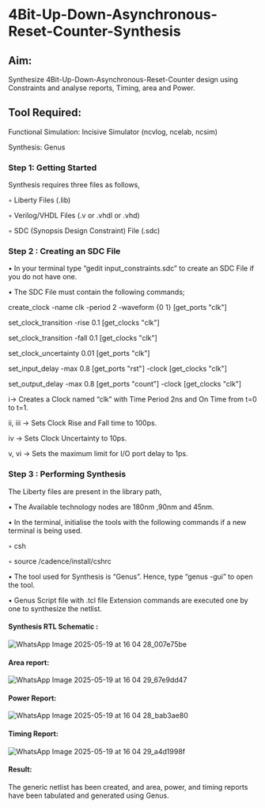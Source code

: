 # 4Bit-Up-Down-Asynchronous-Reset-Counter-Synthesis

## Aim:

Synthesize 4Bit-Up-Down-Asynchronous-Reset-Counter design using Constraints and analyse reports, Timing, area and Power.

## Tool Required:

Functional Simulation: Incisive Simulator (ncvlog, ncelab, ncsim)

Synthesis: Genus

### Step 1: Getting Started

Synthesis requires three files as follows,

◦ Liberty Files (.lib)

◦ Verilog/VHDL Files (.v or .vhdl or .vhd)

◦ SDC (Synopsis Design Constraint) File (.sdc)

 ### Step 2 : Creating an SDC File

•	In your terminal type “gedit input_constraints.sdc” to create an SDC File if you do not have one.

•	The SDC File must contain the following commands;

create_clock -name clk -period 2 -waveform {0 1} [get_ports "clk"]

set_clock_transition -rise 0.1 [get_clocks "clk"]

set_clock_transition -fall 0.1 [get_clocks "clk"]

set_clock_uncertainty 0.01 [get_ports "clk"]

set_input_delay -max 0.8 [get_ports "rst"] -clock [get_clocks "clk"]

set_output_delay -max 0.8 [get_ports "count"] -clock [get_clocks "clk"]

i→ Creates a Clock named “clk” with Time Period 2ns and On Time from t=0 to t=1.

ii, iii → Sets Clock Rise and Fall time to 100ps.

iv → Sets Clock Uncertainty to 10ps.

v, vi → Sets the maximum limit for I/O port delay to 1ps.

### Step 3 : Performing Synthesis

The Liberty files are present in the library path,

• The Available technology nodes are 180nm ,90nm and 45nm.

• In the terminal, initialise the tools with the following commands if a new terminal is being
used.

◦ csh

◦ source /cadence/install/cshrc

• The tool used for Synthesis is “Genus”. Hence, type “genus -gui” to open the tool.

• Genus Script file with .tcl file Extension commands are executed one by one to synthesize the netlist.

#### Synthesis RTL Schematic :

![WhatsApp Image 2025-05-19 at 16 04 28_007e75be](https://github.com/user-attachments/assets/3931cc78-cadf-4620-bd21-aca97849614c)

#### Area report:
![WhatsApp Image 2025-05-19 at 16 04 29_67e9dd47](https://github.com/user-attachments/assets/94c74fd1-b6b2-4f05-894c-ddaa7afc2990)

#### Power Report:
![WhatsApp Image 2025-05-19 at 16 04 28_bab3ae80](https://github.com/user-attachments/assets/425adc27-9b9a-408f-b85d-7477219b4592)

#### Timing Report: 
![WhatsApp Image 2025-05-19 at 16 04 29_a4d1998f](https://github.com/user-attachments/assets/ac9d019e-ba1c-40d5-8f22-a8035534cd41)

#### Result: 

The generic netlist has been created, and area, power, and timing reports have been tabulated and generated using Genus.





